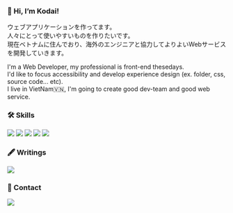 ### 👋 Hi, I’m Kodai!

<p>
  ウェブアプリケーションを作ってます。
  <br>人々にとって使いやすいものを作りたいです。
  <br>現在ベトナムに住んでおり、海外のエンジニアと協力してよりよいWebサービスを開発していきます。
</p>

<p>
  I'm a Web Developer, my professional is front-end thesedays.
  <br>I'd like to focus accessibility and develop experience design (ex. folder, css, source code... etc).
  <br>I live in VietNam🇻🇳, I'm going to create good dev-team and good web service.
</p>

### 🛠 Skills
![](https://img.shields.io/badge/CSS-1B9CFC?style=flat-square&logo=css3&logoColor=white)
![](https://img.shields.io/badge/Javascript-f9ca24?style=flat-square&logo=Javascript&logoColor=black)
![](https://img.shields.io/badge/-Vue.js-41B883.svg?logo=vue.js&style=flat-square)
![](https://img.shields.io/badge/React-22a6b3?style=flat-square&logo=React&logoColor=white)
![](https://img.shields.io/badge/Typescript-1e3799?style=flat-square&logo=Typescript&logoColor=white)

### 🖋 Writings
<a href="https://zenn.dev/k_kudo" target="_blank" rel="noopener noreferrer"><img src="https://img.shields.io/badge/Zenn-3ea8ff?style=flat-square&logo=GitHub%20Sponsors&logoColor=white"/></a>

### 🤝 Contact
<a href="mailto:k.kodai0618@gmail.com" target="_blank" rel="noopener noreferrer"><img src="https://img.shields.io/badge/k.kodai0618@gmail.com-EA4335?style=flat-square&logo=Gmail&logoColor=white"/></a>
